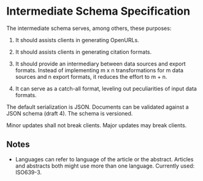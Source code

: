 Intermediate Schema Specification
=================================

The intermediate schema serves, among others, these purposes:

1. It should assists clients in generating OpenURLs.

2. It should assists clients in generating citation formats.

3. It should provide an intermediary between data sources and export formats.
   Instead of implementing m x n transformations for m data sources and n export formats, it reduces the effort to m + n.

4. It can serve as a catch-all format, leveling out peculiarities of input data formats.

The default serialization is JSON. Documents can be validated against a JSON schema (draft 4). The schema is versioned.

Minor updates shall not break clients. Major updates may break clients.

Notes
-----

* Languages can refer to language of the article or the abstract.
  Articles and abstracts both might use more than one language.
  Currently used: ISO639-3.
